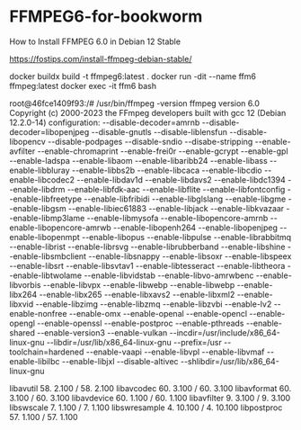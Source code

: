 # FFMPEG6-for-bookworm
How to Install FFMPEG 6.0 in Debian 12 Stable

https://fostips.com/install-ffmpeg-debian-stable/



 docker buildx build -t ffmpeg6:latest .
 docker run -dit --name ffm6 ffmpeg:latest
 docker exec -it ffm6 bash

 root@46fce1409f93:/# /usr/bin/ffmpeg -version
 ffmpeg version 6.0 Copyright (c) 2000-2023 the FFmpeg developers
 built with gcc 12 (Debian 12.2.0-14)
 configuration: --disable-decoder=amrnb --disable-decoder=libopenjpeg --disable-gnutls --disable-liblensfun --disable-libopencv
 --disable-podpages --disable-sndio --disabe-stripping --enable-avfilter --enable-chromaprint --enable-frei0r --enable-gcrypt
 --enable-gpl --enable-ladspa --enable-libaom --enable-libaribb24 --enable-libass --enable-libbluray --enable-libbs2b
 --enable-libcaca --enable-libcdio --enable-libcodec2 --enable-libdav1d --enable-libdavs2 --enable-libdc1394 --enable-libdrm --enable-libfdk-aac
 --enable-libflite --enable-libfontconfig --enable-libfreetype --enable-libfribidi --enable-libglslang --enable-libgme
 --enable-libgsm --enable-libiec61883 --enable-libjack --enable-libkvazaar --enable-libmp3lame --enable-libmysofa
 --enable-libopencore-amrnb --enable-libopencore-amrwb --enable-libopenh264 --enable-libopenjpeg --enable-libopenmpt
 --enable-libopus --enable-libpulse --enable-librabbitmq --enable-librist --enable-librsvg --enable-librubberband --enable-libshine
 --enable-libsmbclient --enable-libsnappy --enable-libsoxr --enable-libspeex --enable-libsrt --enable-libsvtav1 --enable-libtesseract
 --enable-libtheora --enable-libtwolame --enable-libvidstab --enable-libvo-amrwbenc --enable-libvorbis --enable-libvpx --enable-libwebp
 --enable-libwebp --enable-libx264 --enable-libx265 --enable-libxavs2 --enable-libxml2 --enable-libxvid --enable-libzimg --enable-libzmq
 --enable-libzvbi --enable-lv2 --enable-nonfree --enable-omx --enable-openal --enable-opencl --enable-opengl --enable-openssl --enable-postproc
 --enable-pthreads --enable-shared --enable-version3 --enable-vulkan --incdir=/usr/include/x86_64-linux-gnu
 --libdir=/usr/lib/x86_64-linux-gnu --prefix=/usr --toolchain=hardened
 --enable-vaapi --enable-libvpl --enable-libvmaf --enable-libilbc --enable-libjxl --disable-altivec --shlibdir=/usr/lib/x86_64-linux-gnu

 libavutil      58.  2.100 / 58.  2.100
 libavcodec     60.  3.100 / 60.  3.100
 libavformat    60.  3.100 / 60.  3.100
 libavdevice    60.  1.100 / 60.  1.100
 libavfilter     9.  3.100 /  9.  3.100
 libswscale      7.  1.100 /  7.  1.100
 libswresample   4. 10.100 /  4. 10.100
 libpostproc    57.  1.100 / 57.  1.100